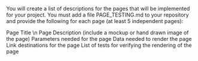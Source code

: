 You will create a list of descriptions for the pages that will be implemented for your project.
You must add a file PAGE_TESTING.md to your repository and provide the following for each page (at least 5 independent pages):


Page Title \n
Page Description (include a mockup or hand drawn image of the page)
Parameters needed for the page
Data needed to render the page
Link destinations for the page
List of tests for verifying the rendering of the page
